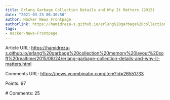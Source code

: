 ```yaml
---
title: Erlang Garbage Collection Details and Why It Matters (2015)
date: "2021-03-23 06:30:50"
author: Hacker News Frontpage
authorlink: https://hamidreza-s.github.io/erlang%20garbage%20collection%20memory%20layout%20soft%20realtime/2015/08/24/erlang-garbage-collection-details-and-why-it-matters.html
tags:
- Hacker-News-Frontpage
---
```


<p>Article URL: <a href="https://hamidreza-s.github.io/erlang%20garbage%20collection%20memory%20layout%20soft%20realtime/2015/08/24/erlang-garbage-collection-details-and-why-it-matters.html">https://hamidreza-s.github.io/erlang%20garbage%20collection%20memory%20layout%20soft%20realtime/2015/08/24/erlang-garbage-collection-details-and-why-it-matters.html</a></p>
<p>Comments URL: <a href="https://news.ycombinator.com/item?id=26551733">https://news.ycombinator.com/item?id=26551733</a></p>
<p>Points: 97</p>
<p># Comments: 25</p>
